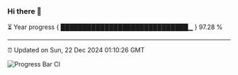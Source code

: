 ### Hi there 👋

⏳ Year progress { █████████████████████████████▁ } 97.28 %

---

⏰ Updated on Sun, 22 Dec 2024 01:10:26 GMT

![Progress Bar CI](https://github.com/liununu/liununu/workflows/Progress%20Bar%20CI/badge.svg)
